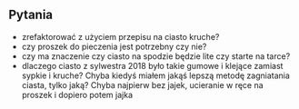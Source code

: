 Pytania
-------

* zrefaktorować z użyciem przepisu na ciasto kruche?
* czy proszek do pieczenia jest potrzebny czy nie?
* czy ma znaczenie czy ciasto na spodzie będzie lite czy starte na tarce?
* dlaczego ciasto z sylwestra 2018 było takie gumowe i klejące zamiast sypkie i
  kruche? Chyba kiedyś miałem jakąś lepszą metodę zagniatania ciasta, tylko
  jaką? Chyba najpierw bez jajek, ucieranie w ręce na proszek i dopiero potem
  jajka
